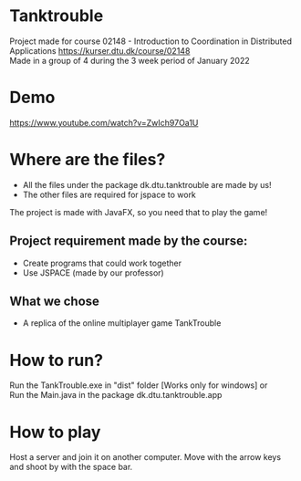 # Tanktrouble
Project made for course 02148 - Introduction to Coordination in Distributed Applications https://kurser.dtu.dk/course/02148    
Made in a group of 4 during the 3 week period of January 2022

# Demo
https://www.youtube.com/watch?v=ZwIch97Oa1U

# Where are the files?  
- All the files under the package dk.dtu.tanktrouble are made by us!
- The other files are required for jspace to work

The project is made with JavaFX, so you need that to play the game! 

## Project requirement made by the course: 
- Create programs that could work together
- Use JSPACE (made by our professor)

## What we chose
- A replica of the online multiplayer game TankTrouble

# How to run?  
Run the TankTrouble.exe in "dist" folder  [Works only for windows] or  
Run the Main.java in the package dk.dtu.tanktrouble.app  

# How to play
Host a server and join it on another computer. 
Move with the arrow keys and shoot by with the space bar.
